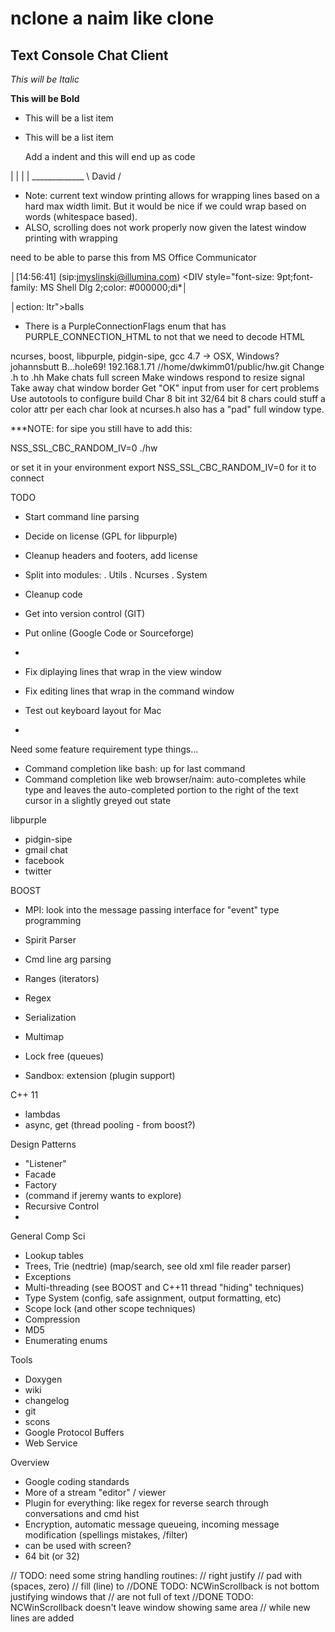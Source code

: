 nclone a naim like clone
==============

Text Console Chat Client
--------------

*This will be Italic*

**This will be Bold**

- This will be a list item
- This will be a list item

    Add a indent and this will end up as code


|
|
|
|        _____________
\ David / 


- Note: current text window printing allows for wrapping lines based on a hard
max width limit.  But it would be nice if we could wrap based on words (whitespace
based).  
- ALSO, scrolling does not work properly now given the latest window printing 
with wrapping


need to be able to parse this from MS Office Communicator

│[14:56:41] (sip:jmyslinski@illumina.com) <DIV style="font-size: 9pt;font-family: MS Shell Dlg 2;color: #000000;di*│

│ection: ltr">balls</DIV>   


- There is a PurpleConnectionFlags enum that has PURPLE_CONNECTION_HTML to not that we need to decode HTML


ncurses, boost, libpurple, pidgin-sipe, gcc 4.7 -> OSX, Windows?
 johannsbutt B...hole69!  192.168.1.71
 //home/dwkimm01/public/hw.git
  Change .h to .hh
  Make chats full screen
  Make windows respond to resize signal
  Take away chat window border
  Get "OK" input from user for cert problems
  Use autotools to configure build
  Char 8 bit
    int 32/64 bit 8 chars could stuff a color attr per each char
    look at ncurses.h also has a "pad" full window type.


***NOTE: for sipe you still have to add this:

NSS_SSL_CBC_RANDOM_IV=0 ./hw

or set it in your environment export NSS_SSL_CBC_RANDOM_IV=0
for it to connect



TODO
 - Start command line parsing 
 - Decide on license (GPL for libpurple)
 - Cleanup headers and footers, add license
 - Split into modules:
  . Utils
  . Ncurses
  . System
 - Cleanup code
 - Get into version control (GIT)
 - Put online (Google Code or Sourceforge)
 - 

 - Fix diplaying lines that wrap in the view window
 - Fix editing lines that wrap in the command window

 - Test out keyboard layout for Mac
 - 

Need some feature requirement type things...
 - Command completion like bash: up for last command
 - Command completion like web browser/naim: auto-completes while type and leaves the
 auto-completed portion to the right of the text cursor in a slightly greyed out state


libpurple
 - pidgin-sipe
 - gmail chat
 - facebook
 - twitter

BOOST
 - MPI: look into the message passing interface for "event" type programming

 - Spirit Parser
 - Cmd line arg parsing
 - Ranges (iterators)
 - Regex
 - Serialization
 - Multimap
 - Lock free (queues)
 - Sandbox: extension (plugin support)

C++ 11
 - lambdas
 - async, get (thread pooling - from boost?)

Design Patterns
 - "Listener"
 - Facade
 - Factory
 - (command if jeremy wants to explore)
 - Recursive Control 
 - 

General Comp Sci
 - Lookup tables
 - Trees, Trie (nedtrie) (map/search, see old xml file reader parser)
 - Exceptions
 - Multi-threading (see BOOST and C++11 thread "hiding" techniques)
 - Type System (config, safe assignment, output formatting, etc)
 - Scope lock (and other scope techniques)
 - Compression
 - MD5
 - Enumerating enums

Tools
 - Doxygen
 - wiki
 - changelog
 - git
 - scons
 - Google Protocol Buffers
 - Web Service

Overview
 - Google coding standards
 - More of a stream "editor" / viewer
 - Plugin for everything: like regex for reverse search through conversations and cmd hist
 - Encryption, automatic message queueing, incoming message modification (spellings mistakes, /filter)
 - can be used with screen?
 - 64 bit (or 32)

 
// TODO: need some string handling routines:
//   right justify
//   pad with (spaces, zero)
//   fill (line) to
//DONE TODO: NCWinScrollback is not bottom justifying windows that
//   are not full of text
//DONE TODO: NCWinScrollback doesn't leave window showing same area
//   while new lines are added
 
 
 

